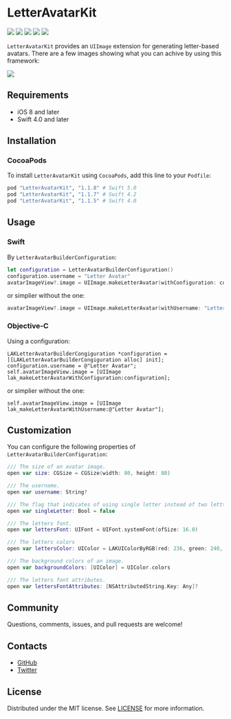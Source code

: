 # LetterAvatarKit

![][Platform] ![][Travis] ![][Pods] ![][Swift Version] ![][Codacy Badge]

`LetterAvatarKit` provides an ```UIImage``` extension for generating letter-based avatars. There are a few images showing what you can achive by using this framework:

![][screenshots]

## Requirements
- iOS 8 and later
- Swift 4.0 and later

## Installation

### CocoaPods

To install `LetterAvatarKit` using `CocoaPods`, add this line to your `Podfile`:
```ruby
pod "LetterAvatarKit", "1.1.8" # Swift 5.0
pod "LetterAvatarKit", "1.1.7" # Swift 4.2
pod "LetterAvatarKit", "1.1.5" # Swift 4.0
```

## Usage

### Swift

By `LetterAvatarBuilderConfiguration`:
```swift
let configuration = LetterAvatarBuilderConfiguration()
configuration.username = "Letter Avatar"
avatarImageView?.image = UIImage.makeLetterAvatar(withConfiguration: configuration)
```
or simplier without the one:
```swift
avatarImageView?.image = UIImage.makeLetterAvatar(withUsername: "Letter Avatar")
```

### Objective-C

Using a configuration:
```objc
LAKLetterAvatarBuilderCongiguration *configuration = [[LAKLetterAvatarBuilderCongiguration alloc] init];
configuration.username = @"Letter Avatar";
self.avatarImageView.image = [UIImage lak_makeLetterAvatarWithConfiguration:configuration];
```
or simplier without the one:
```objc
self.avatarImageView.image = [UIImage lak_makeLetterAvatarWithUsername:@"Letter Avatar"];
```

## Customization

You can configure the following properties of `LetterAvatarBuilderConfiguration`:

```swift
/// The size of an avatar image.
open var size: CGSize = CGSize(width: 80, height: 80)
```

```swift
/// The username.
open var username: String?
```

```swift
/// The flag that indicates of using single letter instead of two lettters.
open var singleLetter: Bool = false
```

```swift
/// The letters font.
open var lettersFont: UIFont = UIFont.systemFont(ofSize: 16.0)
```

```swift
/// The letters colors
open var lettersColor: UIColor = LAKUIColorByRGB(red: 236, green: 240, blue: 241)
```

```swift
/// The background colors of an image.
open var backgroundColors: [UIColor] = UIColor.colors
```

```swift
/// The letters font attributes.
open var lettersFontAttributes: [NSAttributedString.Key: Any]?
```

## Community

Questions, comments, issues, and pull requests are welcome!

## Contacts

- [GitHub](https://github.com/vpeschenkov)
- [Twitter](https://twitter.com/vpeschenkov)

## License

Distributed under the MIT license. See [LICENSE](https://github.com/vpeschenkov/LetterAvatarKit/blob/master/LICENSE) for more information.

[Screenshots]: https://i.imgur.com/n3SjH6q.jpg
[Platform]: https://cocoapod-badges.herokuapp.com/p/LetterAvatarKit/badge.png
[Travis]: https://travis-ci.org/vpeschenkov/LetterAvatarKit.svg?branch=master
[Pods]: https://cocoapod-badges.herokuapp.com/v/LetterAvatarKit/badge.png
[Swift Version]: https://img.shields.io/badge/swift-4.2-orange.svg?style=flat
[Codacy Badge]: https://api.codacy.com/project/badge/Grade/d0f9b1a4ccb64d4aacd18a971e4cf8b7
